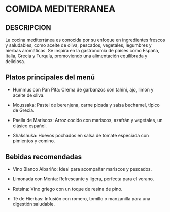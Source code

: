 # COMIDA MEDITERRANEA

## DESCRIPCION
La cocina mediterránea es conocida por su enfoque en ingredientes frescos y saludables, como aceite de oliva, pescados, vegetales, legumbres y hierbas aromáticas. Se inspira en la gastronomía de países como España, Italia, Grecia y Turquía, promoviendo una alimentación equilibrada y deliciosa.

## Platos principales del menú

- Hummus con Pan Pita: Crema de garbanzos con tahini, ajo, limón y aceite de oliva.

- Moussaka: Pastel de berenjena, carne picada y salsa bechamel, típico de Grecia.

- Paella de Mariscos: Arroz cocido con mariscos, azafrán y vegetales, un clásico español.

- Shakshuka: Huevos pochados en salsa de tomate especiada con pimientos y comino.

## Bebidas recomendadas

- Vino Blanco Albariño: Ideal para acompañar mariscos y pescados.

- Limonada con Menta: Refrescante y ligera, perfecta para el verano.

- Retsina: Vino griego con un toque de resina de pino.

- Té de Hierbas: Infusión con romero, tomillo o manzanilla para una digestión saludable.

